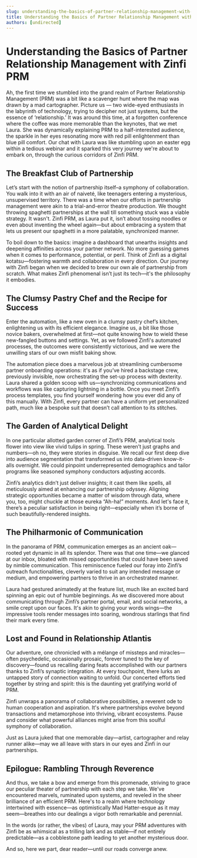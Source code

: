 ```yaml
---
slug: understanding-the-basics-of-partner-relationship-management-with-zinfi-prm
title: Understanding the Basics of Partner Relationship Management with Zinfi PRM
authors: [undirected]
---
```



# Understanding the Basics of Partner Relationship Management with Zinfi PRM

Ah, the first time we stumbled into the grand realm of Partner Relationship Management (PRM) was a bit like a scavenger hunt where the map was drawn by a mad cartographer. Picture us — two wide-eyed enthusiasts in the labyrinth of technology, trying to decipher not just systems, but the essence of ‘relationship.’ It was around this time, at a forgotten conference where the coffee was more memorable than the keynotes, that we met Laura. She was dynamically explaining PRM to a half-interested audience, the sparkle in her eyes resonating more with red pill enlightenment than blue pill comfort. Our chat with Laura was like stumbling upon an easter egg within a tedious webinar and it sparked this very journey we're about to embark on, through the curious corridors of Zinfi PRM. 

## The Breakfast Club of Partnership

Let’s start with the notion of partnership itself–a symphony of collaboration. You walk into it with an air of naiveté, like teenagers entering a mysterious, unsupervised territory. There was a time when our efforts in partnership management were akin to a trial-and-error theatre production. We thought throwing spaghetti partnerships at the wall till something stuck was a viable strategy. It wasn't. Zinfi PRM, as Laura put it, isn’t about tossing noodles or even about inventing the wheel again—but about embracing a system that lets us present our spaghetti in a more palatable, synchronized manner.

To boil down to the basics: imagine a dashboard that unearths insights and deepening affinities across your partner network. No more guessing games when it comes to performance, potential, or peril. Think of Zinfi as a digital kotatsu—fostering warmth and collaboration in every direction. Our journey with Zinfi began when we decided to brew our own ale of partnership from scratch. What makes Zinfi phenomenal isn’t just its tech—it's the philosophy it embodies.

## The Clumsy Pastry Chef and the Recipe for Success

Enter the automation, like a new oven in a clumsy pastry chef’s kitchen, enlightening us with its efficient elegance. Imagine us, a bit like those novice bakers, overwhelmed at first—not quite knowing how to wield these new-fangled buttons and settings. Yet, as we followed Zinfi's automated processes, the outcomes were consistently victorious, and we were the unwilling stars of our own misfit baking show. 

The automation piece does a marvelous job at streamlining cumbersome partner onboarding operations: it's as if you’ve hired a backstage crew, previously invisible, now orchestrating the set-up process with dexterity. Laura shared a golden scoop with us—synchronizing communications and workflows was like capturing lightning in a bottle. Once you meet Zinfi’s process templates, you find yourself wondering how you ever did any of this manually. With Zinfi, every partner can have a uniform yet personalized path, much like a bespoke suit that doesn’t call attention to its stitches.

## The Garden of Analytical Delight

In one particular allotted garden corner of Zinfi’s PRM, analytical tools flower into view like vivid tulips in spring. These weren’t just graphs and numbers—oh no, they were stories in disguise. We recall our first deep dive into audience segmentation that transformed us into data-driven know-it-alls overnight. We could pinpoint underrepresented demographics and tailor programs like seasoned symphony conductors adjusting accords. 

Zinfi’s analytics didn’t just deliver insights; it cast them like spells, all meticulously aimed at enhancing our partnership odyssey. Aligning strategic opportunities became a matter of wisdom through data, where you, too, might chuckle at those eureka “Ah-ha!” moments. And let's face it, there’s a peculiar satisfaction in being right—especially when it’s borne of such beautifully-rendered insights.

## The Philharmonic of Communication

In the panorama of PRM, communication emerges as an ancient oak—rooted yet dynamic in all its splendor. There was that one time—we glanced at our inbox, bloated with missed opportunities that could have been saved by nimble communication. This reminiscence fueled our foray into Zinfi’s outreach functionalities, cleverly varied to suit any intended message or medium, and empowering partners to thrive in an orchestrated manner.

Laura had gestured animatedly at the feature list, much like an excited bard spinning an epic out of humble beginnings. As we discovered more about communicating through Zinfi’s partner portal, email, and social networks, a smile crept upon our faces. It's akin to giving your words wings—the impressive tools render messages into soaring, wondrous starlings that find their mark every time.

## Lost and Found in Relationship Atlantis

Our adventure, one chronicled with a mélange of missteps and miracles—often psychedelic, occasionally prosaic, forever tuned to the key of discovery—found us recalling daring feats accomplished with our partners thanks to Zinfi’s synaptic integration. At every touchpoint, there lurks an untapped story of connection waiting to unfold. Our concerted efforts tied together by string and spirit: this is the daunting yet gratifying world of PRM.

Zinfi unwraps a panorama of collaborative possibilities, a reverent ode to human cooperation and aspiration. It's where partnerships evolve beyond transactions and metamorphose into thriving, vibrant ecosystems. Pause and consider what powerful alliances might arise from this soulful symphony of collaboration.

Just as Laura juked that one memorable day—artist, cartographer and relay runner alike—may we all leave with stars in our eyes and Zinfi in our partnerships.

## Epilogue: Rambling Through Reverence

And thus, we take a bow and emerge from this promenade, striving to grace our peculiar theater of partnership with each step we take. We've encountered marvels, ruminated upon systems, and reveled in the sheer brilliance of an efficient PRM. Here's to a realm where technology intertwined with essence—as optimistically Mad Hatter-esque as it may seem—breathes into our dealings a vigor both remarkable and perennial.

In the words (or rather, the vibes) of Laura, may your PRM adventures with Zinfi be as whimsical as a trilling lark and as stable—if not entirely predictable—as a cobblestone path leading to yet another mysterious door.

And so, here we part, dear reader—until our roads converge anew.